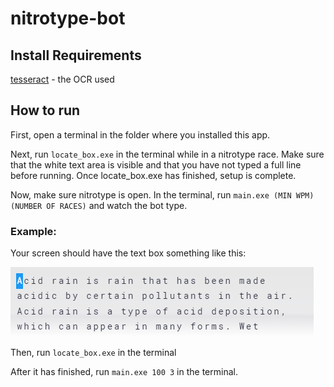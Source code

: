 # nitrotype-bot

## Install Requirements
[tesseract](https://github.com/UB-Mannheim/tesseract/wiki)  -  the OCR used


## How to run
First, open a terminal in the folder where you installed this app.

Next, run `locate_box.exe` in the terminal while in a nitrotype race.
Make sure that the white text area is visible and that you have not typed a full line before running.
Once locate_box.exe has finished, setup is complete.

Now, make sure nitrotype is open. In the terminal, run `main.exe (MIN WPM) (NUMBER OF RACES)` and watch the bot type.

### Example:

Your screen should have the text box something like this:

![image](./screen.png)

Then, run `locate_box.exe` in the terminal

After it has finished, run
`main.exe 100 3`
in the terminal.
